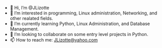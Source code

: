 - 👋 Hi, I’m @JLizotte
- 👀 I’m interested in programming, Linux administration, Networking, and other realated fields.
- 🌱 I’m currently learning Python, Linux Administration, and Database Management.
- 💞️ I’m looking to collaborate on some entry level projects in Python.
- 📫 How to reach me: JLizotte@yahoo.com

<!---
JLizotte/JLizotte is a ✨ special ✨ repository because its `README.md` (this file) appears on your GitHub profile.
You can click the Preview link to take a look at your changes.
--->

